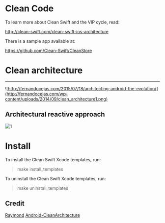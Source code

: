 # Clean Code

To learn more about Clean Swift and the VIP cycle, read:

http://clean-swift.com/clean-swift-ios-architecture

There is a sample app available at:

https://github.com/Clean-Swift/CleanStore

# Clean architecture
-----------------
![http://fernandocejas.com/2015/07/18/architecting-android-the-evolution/](http://fernandocejas.com/wp-content/uploads/2014/09/clean_architecture1.png)


Architectural reactive approach
-----------------
![1](https://cloud.githubusercontent.com/assets/4659608/15095669/8564453e-14dc-11e6-8cbc-2afd74c76ddf.png)


# Install

To install the Clean Swift Xcode templates, run:

> make install_templates

To uninstall the Clean Swift Xcode templates, run:

> make uninstall_templates

## Credit 
[Raymond](http://clean-swift.com)
[Android-CleanArchitecture](https://github.com/android10/Android-CleanArchitecture)
